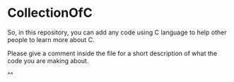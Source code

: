 # CollectionOfC

So, in this repository, you can add any code using C language to help other people to learn more about C.

Please give a comment inside the file for a short description of what the code you are making about.

^^
